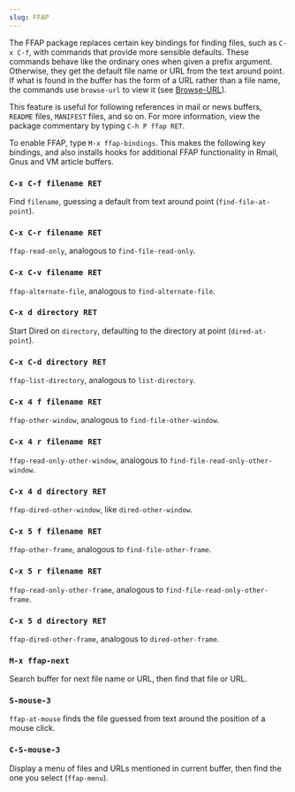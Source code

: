 ```yaml
---
slug: FFAP
---
```


The FFAP package replaces certain key bindings for finding files, such as `C-x C-f`, with commands that provide more sensible defaults. These commands behave like the ordinary ones when given a prefix argument. Otherwise, they get the default file name or URL from the text around point. If what is found in the buffer has the form of a URL rather than a file name, the commands use `browse-url` to view it (see [Browse-URL](Browse_002dURL)).

This feature is useful for following references in mail or news buffers, `README` files, `MANIFEST` files, and so on. For more information, view the package commentary by typing `C-h P ffap RET`.

To enable FFAP, type `M-x ffap-bindings`. This makes the following key bindings, and also installs hooks for additional FFAP functionality in Rmail, Gnus and VM article buffers.

### `C-x C-f filename RET`

Find `filename`, guessing a default from text around point (`find-file-at-point`).

### `C-x C-r filename RET`

`ffap-read-only`, analogous to `find-file-read-only`.

### `C-x C-v filename RET`

`ffap-alternate-file`, analogous to `find-alternate-file`.

### `C-x d directory RET`

Start Dired on `directory`, defaulting to the directory at point (`dired-at-point`).

### `C-x C-d directory RET`

`ffap-list-directory`, analogous to `list-directory`.

### `C-x 4 f filename RET`

`ffap-other-window`, analogous to `find-file-other-window`.

### `C-x 4 r filename RET`

`ffap-read-only-other-window`, analogous to `find-file-read-only-other-window`.

### `C-x 4 d directory RET`

`ffap-dired-other-window`, like `dired-other-window`.

### `C-x 5 f filename RET`

`ffap-other-frame`, analogous to `find-file-other-frame`.

### `C-x 5 r filename RET`

`ffap-read-only-other-frame`, analogous to `find-file-read-only-other-frame`.

### `C-x 5 d directory RET`

`ffap-dired-other-frame`, analogous to `dired-other-frame`.

### `M-x ffap-next`

Search buffer for next file name or URL, then find that file or URL.

### `S-mouse-3`

`ffap-at-mouse` finds the file guessed from text around the position of a mouse click.

### `C-S-mouse-3`

Display a menu of files and URLs mentioned in current buffer, then find the one you select (`ffap-menu`).
